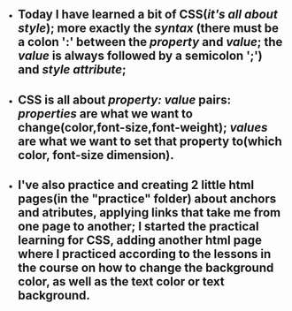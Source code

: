 - ## Today I have learned a bit of CSS(_it's all about style_); more exactly the _syntax_ (there must be a colon ':' between the _property_ and _value_; the _value_ is always followed by a semicolon ';') and _style attribute_;
- ## CSS is all about _property: value_ pairs: _properties_ are what we want to change(color,font-size,font-weight); _values_ are what we want to set that property to(which color, font-size dimension).
- ## I've also practice and creating 2 little html pages(in the "practice" folder) about anchors and atributes, applying links that take me from one page to another; I started the practical learning for CSS, adding another html page where I practiced according to the lessons in the course on how to change the background color, as well as the text color or text background.
